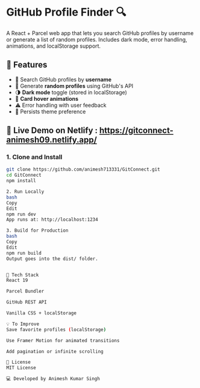 # GitHub Profile Finder 🔍

A React + Parcel web app that lets you search GitHub profiles by username or generate a list of random profiles. Includes dark mode, error handling, animations, and localStorage support.

## 🌟 Features

- 🔎 Search GitHub profiles by **username**
- 🔢 Generate **random profiles** using GitHub's API
- 🌗 **Dark mode** toggle (stored in localStorage)
- 🧊 **Card hover animations**
- ⚠️ Error handling with user feedback
- 💾 Persists theme preference

## 🚀 Live Demo on Netlify : https://gitconnect-animesh09.netlify.app/

### 1. Clone and Install

```bash
git clone https://github.com/animesh713331/GitConnect.git
cd GitConnect
npm install

2. Run Locally
bash
Copy
Edit
npm run dev
App runs at: http://localhost:1234

3. Build for Production
bash
Copy
Edit
npm run build
Output goes into the dist/ folder.


🧩 Tech Stack
React 19

Parcel Bundler

GitHub REST API

Vanilla CSS + localStorage

💡 To Improve
Save favorite profiles (localStorage)

Use Framer Motion for animated transitions

Add pagination or infinite scrolling

📝 License
MIT License

💻 Developed by Animesh Kumar Singh
